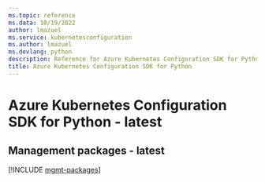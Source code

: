 ```yaml
---
ms.topic: reference
ms.data: 10/19/2022
author: lmazuel
ms.service: kubernetesconfiguration
ms.author: lmazuel
ms.devlang: python
description: Reference for Azure Kubernetes Configuration SDK for Python
title: Azure Kubernetes Configuration SDK for Python
---
```

# Azure Kubernetes Configuration SDK for Python - latest

## Management packages - latest
[!INCLUDE [mgmt-packages](kubernetes-configuration-mgmt-index.md)]